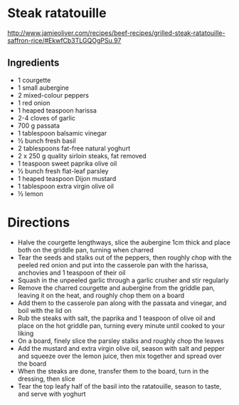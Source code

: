 # Steak ratatouille
http://www.jamieoliver.com/recipes/beef-recipes/grilled-steak-ratatouille-saffron-rice/#EkwfCb3TLGQOgPSu.97

## Ingredients
* 1 courgette
* 1 small aubergine
* 2 mixed-colour peppers
* 1 red onion
* 1 heaped teaspoon harissa
* 2-4 cloves of garlic
* 700 g passata
* 1 tablespoon balsamic vinegar
* ½ bunch fresh basil
* 2 tablespoons fat-free natural yoghurt
* 2 x 250 g quality sirloin steaks, fat removed
* 1 teaspoon sweet paprika olive oil
* ½ bunch fresh flat-leaf parsley
* 1 heaped teaspoon Dijon mustard
* 1 tablespoon extra virgin olive oil
* ½ lemon

# Directions
* Halve the courgette lengthways, slice the aubergine 1cm thick and place both on the griddle pan, turning when charred
* Tear the seeds and stalks out of the peppers, then roughly chop with the peeled red onion and put into the casserole pan with the harissa, anchovies and 1 teaspoon of their oil
* Squash in the unpeeled garlic through a garlic crusher and stir regularly
* Remove the charred courgette and aubergine from the griddle pan, leaving it on the heat, and roughly chop them on a board
* Add them to the casserole pan along with the passata and vinegar, and boil with the lid on
* Rub the steaks with salt, the paprika and 1 teaspoon of olive oil and place on the hot griddle pan, turning every minute until cooked to your liking
* On a board, finely slice the parsley stalks and roughly chop the leaves
* Add the mustard and extra virgin olive oil, season with salt and pepper and squeeze over the lemon juice, then mix together and spread over the board
* When the steaks are done, transfer them to the board, turn in the dressing, then slice
* Tear the top leafy half of the basil into the ratatouille, season to taste, and serve with yoghurt
